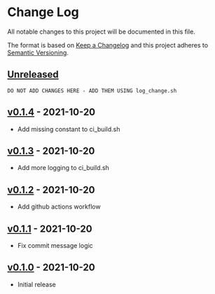 # Change Log
All notable changes to this project will be documented in this file.

The format is based on [Keep a Changelog](http://keepachangelog.com/) 
and this project adheres to [Semantic Versioning](http://semver.org/).


## [Unreleased]

~~~
DO NOT ADD CHANGES HERE - ADD THEM USING log_change.sh
~~~


## [v0.1.4] - 2021-10-20

* Add missing constant to ci_build.sh


## [v0.1.3] - 2021-10-20

* Add more logging to ci_build.sh


## [v0.1.2] - 2021-10-20

* Add github actions workflow


## [v0.1.1] - 2021-10-20

* Fix commit message logic


## [v0.1.0] - 2021-10-20

* Initial release


[Unreleased]: https://github.com/at055612/release-it/compare/v0.1.4...master
[v0.1.4]: https://github.com/at055612/release-it/compare/v0.1.3...v0.1.4
[v0.1.3]: https://github.com/at055612/release-it/compare/v0.1.2...v0.1.3
[v0.1.2]: https://github.com/at055612/release-it/compare/v0.1.1...v0.1.2
[v0.1.1]: https://github.com/at055612/release-it/compare/v0.1.0...v0.1.1
[v0.1.0]: https://github.com/at055612/release-it/compare/v0.1.0...v0.1.0
